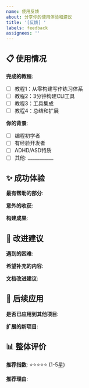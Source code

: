 ```yaml
---
name: 使用反馈
about: 分享你的使用体验和建议
title: '[反馈] '
labels: feedback
assignees: ''
---
```


## 📋 使用情况

**完成的教程**: 
- [ ] 教程1：从零构建写作练习体系
- [ ] 教程2：3分钟构建CLI工具  
- [ ] 教程3：工具集成
- [ ] 教程4：总结和扩展

**你的背景**: 
- [ ] 编程初学者
- [ ] 有经验开发者
- [ ] ADHD/ASD特质
- [ ] 其他: ___________

## ✨ 成功体验

**最有帮助的部分**:


**意外的收获**:


**构建成果**:


## 🔧 改进建议

**遇到的困难**:


**希望补充的内容**:


**文档改进建议**:


## 🚀 后续应用

**是否已应用到其他项目**: 


**扩展的新项目**:


## 📊 整体评价

**推荐指数**: ⭐⭐⭐⭐⭐ (1-5星)

**推荐理由**: